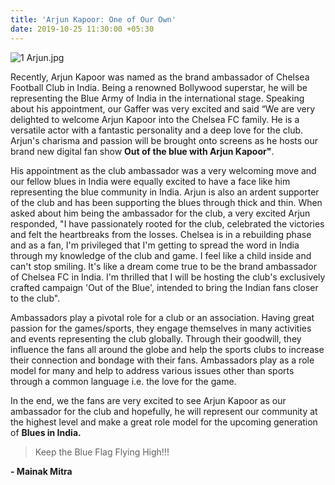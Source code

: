 ```yaml
---
title: 'Arjun Kapoor: One of Our Own'
date: 2019-10-25 11:30:00 +05:30
---
```


![1 Arjun.jpg](/uploads/1%20Arjun.jpg)

Recently, Arjun Kapoor was named as the brand ambassador of Chelsea Football Club in India. Being a renowned Bollywood superstar, he will be representing the Blue Army of India in the international stage. Speaking about his appointment, our Gaffer was very excited and said “We are very delighted to welcome Arjun Kapoor into the Chelsea FC family. He is a versatile actor with a fantastic personality and a deep love for the club. Arjun's charisma and passion will be brought onto screens as he hosts our brand new digital fan show **Out of the blue with Arjun Kapoor"**.

His appointment as the club ambassador was a very welcoming move and our fellow blues in India were equally excited to have a face like him representing the blue community in India. Arjun is also an ardent supporter of the club and has been supporting the blues through thick and thin. When asked about him being the ambassador for the club, a very excited Arjun responded, "I have passionately rooted for the club, celebrated the victories and felt the heartbreaks from the losses. Chelsea is in a rebuilding phase and as a fan, I'm privileged that I'm getting to spread the word in India through my knowledge of the club and game. I feel like a child inside and can't stop smiling. It's like a dream come true to be the brand ambassador of Chelsea FC in India. I'm thrilled that I will be hosting the club's exclusively crafted campaign 'Out of the Blue', intended to bring the Indian fans closer to the club". 

Ambassadors play a pivotal role for a club or an association. Having great passion for the games/sports, they engage themselves in many activities and events representing the club globally. Through their goodwill, they influence the fans all around the globe and help the sports clubs to increase their connection and bondage with their fans. Ambassadors play as a role model for many and help to address various issues other than sports through a common language i.e. the love for the game.

In the end, we the fans are very excited to see Arjun Kapoor as our ambassador for the club and hopefully, he will represent our community at the highest level and make a great role model for the upcoming generation of **Blues in India.**

> Keep the Blue Flag Flying High!!!

**- Mainak Mitra**